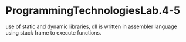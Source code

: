 # ProgrammingTechnologiesLab.4-5
use of static and dynamic libraries, dll is written in assembler language using stack frame to execute functions.
